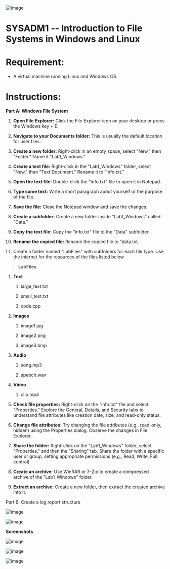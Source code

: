 ![image](https://github.com/user-attachments/assets/61be3db3-819e-4a0a-92ae-fb53a1567a6e)


# SYSADM1 -- Introduction to File Systems in Windows and Linux

# Requirement: 

-   A virtual machine running Linux and Windows OS

# Instructions:  

**Part A: Windows File System**

1.  **Open File Explorer:** Click the File Explorer icon on your desktop
    or press the Windows key + E.

2.  **Navigate to your Documents folder:** This is usually the default
    location for user files.

3.  **Create a new folder:** Right-click in an empty space, select
    \"New,\" then \"Folder.\" Name it \"Lab1_Windows.\"

4.  **Create a text file:** Right-click in the \"Lab1_Windows\" folder,
    select \"New,\" then \"Text Document.\" Rename it to \"info.txt.\"

5.  **Open the text file:** Double-click the \"info.txt\" file to open
    it in Notepad.

6.  **Type some text:** Write a short paragraph about yourself or the
    purpose of the file.

7.  **Save the file:** Close the Notepad window and save the changes.

8.  **Create a subfolder:** Create a new folder inside \"Lab1_Windows\"
    called \"Data.\"

9.  **Copy the text file:** Copy the \"info.txt\" file to the \"Data\"
    subfolder.

10. **Rename the copied file:** Rename the copied file to \"data.txt.

11. Create a folder named \"LabFiles\" with subfolders for each file
    type. Use the internet for the resources of the files listed below.

> **LabFiles**

1.  **Text**

    1.  large_text.txt

    2.  small_text.txt

    3.  code.cpp

2.  **Images**

    1.  image1.jpg

    2.  image2.png

    3.  image3.bmp

3.  **Audio**

    1.  song.mp3

    2.  speech.wav

4.  **Video**

    1.  clip.mp4

12. **Check file properties:** Right-click on the \"info.txt\" file and
    select \"Properties.\" Explore the General, Details, and Security
    tabs to understand file attributes like creation date, size, and
    read-only status.

13. **Change file attributes:** Try changing the file attributes (e.g.,
    read-only, hidden) using the Properties dialog. Observe the changes
    in File Explorer.

14. **Share the folder:** Right-click on the \"Lab1_Windows\" folder,
    select \"Properties,\" and then the \"Sharing\" tab. Share the
    folder with a specific user or group, setting appropriate
    permissions (e.g., Read, Write, Full control)

15. **Create an archive:** Use WinRAR or 7-Zip to create a compressed
    archive of the \"Lab1_Windows\" folder.

16. **Extract an archive:** Create a new folder, then extract the
    created archive into it.

Part B. Create a log report structure

  ![image](https://github.com/user-attachments/assets/c1f131f7-2ee7-4d1e-b3c7-fb2008916540)


  ![image](https://github.com/user-attachments/assets/f8bc9ad9-57c4-46f2-b46b-f969839e5901)


**Screenshots**

![image](https://github.com/user-attachments/assets/2bbeb794-1e2e-466e-aa8e-92600bcbe9ce)

![image](https://github.com/user-attachments/assets/bf711cff-7905-4923-80f2-1e187aa0ed90)

![image](https://github.com/user-attachments/assets/0567a5d4-9262-49b7-a4f1-2789b1f1c188)



